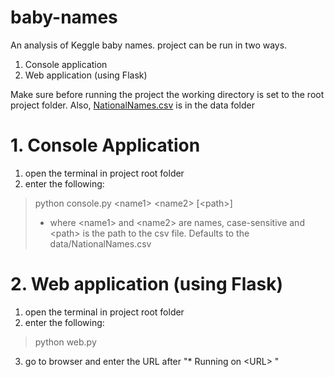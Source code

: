 # baby-names
An analysis of Keggle baby names. project can be run in two ways.

1. Console application
2. Web application (using Flask)

Make sure before running the project the working directory is set to the root project folder.
Also, [NationalNames.csv](https://www.kaggle.com/kaggle/us-baby-names) is in the data folder

# 1. Console Application
1. open the terminal in project root folder
2. enter the following:

> python console.py \<name1\> \<name2\> \[\<path\>\]
> * where \<name1\> and \<name2\> are names, case-sensitive and \<path\> is the path to the csv file. Defaults to the data/NationalNames.csv

# 2. Web application (using Flask)
1. open the terminal in project root folder
2. enter the following:

> python web.py

3. go to browser and enter the URL after "* Running on \<URL\> " 
